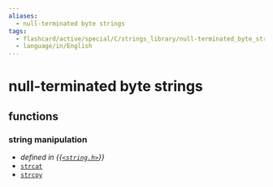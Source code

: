 ```yaml
---
aliases:
  - null-terminated byte strings
tags:
  - flashcard/active/special/C/strings_library/null-terminated_byte_strings
  - language/in/English
---
```


# null-terminated byte strings

## functions

### string manipulation

- _defined in {{[`<string.h>`](../../../general/C%20string%20handling.md)}}_
- [`strcat`](null-terminated%20byte%20strings/strcat.md)
- [`strcpy`](null-terminated%20byte%20strings/strcpy.md)
